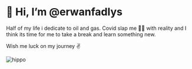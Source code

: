 # 👋 Hi, I’m @erwanfadlys 
Half of my life i dedicate to oil and gas. Covid slap me 😵‍💫 with reality and I think its time for me to take a break and learn something new. 

Wish me luck on my journey ✌️

![hippo](https://media3.giphy.com/media/aUovxH8Vf9qDu/giphy.gif)

<!---
erwanfadlys/erwanfadlys is a ✨ special ✨ repository because its `README.md` (this file) appears on your GitHub profile.
You can click the Preview link to take a look at your changes.
--->
